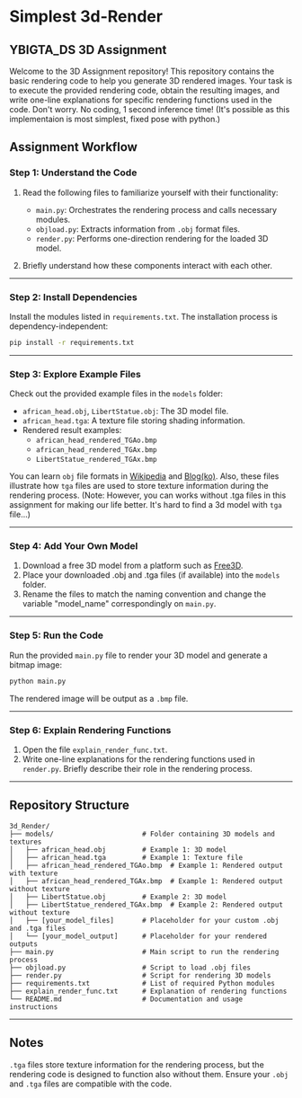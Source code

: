 # Simplest 3d-Render



## YBIGTA_DS 3D Assignment

Welcome to the 3D Assignment repository! This repository contains the basic rendering code to help you generate 3D rendered images. Your task is to execute the provided rendering code, obtain the resulting images, and write one-line explanations for specific rendering functions used in the code. Don't worry. No coding, 1 second inference time! (It's possible as this implementaion is most simplest, fixed pose with python.)



## Assignment Workflow

### Step 1: Understand the Code
1. Read the following files to familiarize yourself with their functionality:
   - `main.py`: Orchestrates the rendering process and calls necessary modules.
   - `objload.py`: Extracts information from `.obj` format files.
   - `render.py`: Performs one-direction rendering for the loaded 3D model.

2. Briefly understand how these components interact with each other.

---

### Step 2: Install Dependencies
Install the modules listed in `requirements.txt`. The installation process is dependency-independent:
```bash
pip install -r requirements.txt
```
---

### Step 3: Explore Example Files

Check out the provided example files in the `models` folder:

- `african_head.obj`, `LibertStatue.obj`: The 3D model file.
- `african_head.tga`: A texture file storing shading information.
- Rendered result examples:
	- `african_head_rendered_TGAo.bmp`
	- `african_head_rendered_TGAx.bmp`
    - `LibertStatue_rendered_TGAx.bmp`

You can learn `obj` file formats in <a href='https://en.wikipedia.org/wiki/Wavefront_.obj_file'>Wikipedia</a> and <a href='https://danac.tistory.com/155'>Blog(ko)</a>. Also, these files illustrate how `tga` files are used to store texture information during the rendering process. (Note: However, you can works without .tga files in this assignment for making our life better. It's hard to find a 3d model with `tga` file...)

---

### Step 4: Add Your Own Model

1. Download a free 3D model from a platform such as <a href='https://free3d.com/ko/3d-models/blender'>Free3D</a>.
2. Place your downloaded .obj and .tga files (if available) into the `models` folder.
3. Rename the files to match the naming convention and change the variable "model_name" correspondingly on `main.py`.

---

### Step 5: Run the Code
Run the provided `main.py` file to render your 3D model and generate a bitmap image:
```bash
python main.py
```
The rendered image will be output as a `.bmp` file.

---

### Step 6: Explain Rendering Functions

1. Open the file `explain_render_func.txt`.
2. Write one-line explanations for the rendering functions used in `render.py`. Briefly describe their role in the rendering process.

---

## Repository Structure
```
3d_Render/
├── models/                      # Folder containing 3D models and textures
│   ├── african_head.obj         # Example 1: 3D model
│   ├── african_head.tga         # Example 1: Texture file
│   ├── african_head_rendered_TGAo.bmp  # Example 1: Rendered output with texture
│   ├── african_head_rendered_TGAx.bmp  # Example 1: Rendered output without texture
│   ├── LibertStatue.obj         # Example 2: 3D model
│   ├── LibertStatue_rendered_TGAx.bmp  # Example 2: Rendered output without texture
│   ├── [your_model_files]       # Placeholder for your custom .obj and .tga files
│   └── [your_model_output]      # Placeholder for your rendered outputs
├── main.py                      # Main script to run the rendering process
├── objload.py                   # Script to load .obj files
├── render.py                    # Script for rendering 3D models
├── requirements.txt             # List of required Python modules
├── explain_render_func.txt      # Explanation of rendering functions
└── README.md                    # Documentation and usage instructions
```

---

## Notes

`.tga` files store texture information for the rendering process, but the rendering code is designed to function also without them.
Ensure your `.obj` and `.tga` files are compatible with the code.
